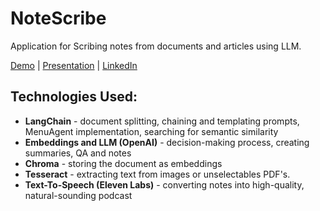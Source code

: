 # NoteScribe

Application for Scribing notes from documents and articles using LLM.

[Demo](https://colab.research.google.com/drive/1js0T3k1t7vaywNwZQbHtBaEoyxLYsKGd#scrollTo=w4Uu2He990gK) |
[Presentation](https://www.canva.com/design/DAFjQksiFYw/_fVEnnzGdOQkRvKeTj4Jdw/edit?utm_content=DAFjQksiFYw&utm_campaign=designshare&utm_medium=link2&utm_source=sharebutton) |
[LinkedIn](https://www.linkedin.com/posts/bards-ai_hackathon-university-innovation-activity-7065281878542475264-Y_Ce?utm_source=share&utm_medium=member_desktop)

## Technologies Used:
- **LangChain** - document splitting, chaining and templating prompts, MenuAgent implementation, searching for semantic similarity 
- **Embeddings and LLM (OpenAI)** - decision-making process, creating summaries, QA and notes
- **Chroma** - storing the document as embeddings
- **Tesseract** - extracting text from images or unselectables PDF's.
- **Text-To-Speech (Eleven Labs)** - converting notes into high-quality, natural-sounding podcast
